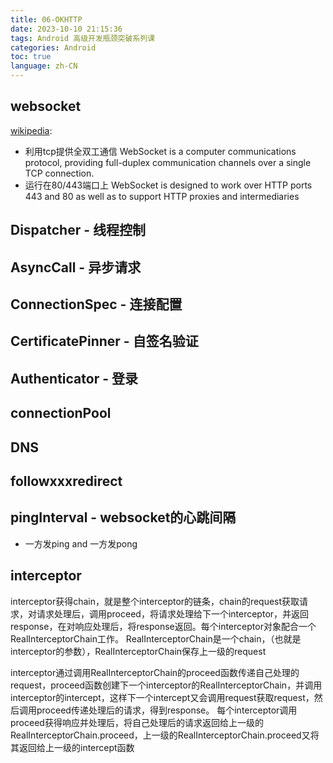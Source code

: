 ```yaml
---
title: 06-OKHTTP
date: 2023-10-10 21:15:36
tags: Android 高级开发瓶颈突破系列课
categories: Android
toc: true
language: zh-CN
---
```


## websocket

[wikipedia](https://en.wikipedia.org/wiki/WebSocket): 
- 利用tcp提供全双工通信 WebSocket is a computer communications protocol, providing full-duplex communication channels over a single TCP connection.
- 运行在80/443端口上 WebSocket is designed to work over HTTP ports 443 and 80 as well as to support HTTP proxies and intermediaries

## Dispatcher - 线程控制

## AsyncCall - 异步请求

## ConnectionSpec - 连接配置

## CertificatePinner - 自签名验证

## Authenticator - 登录

## connectionPool
## DNS
## followxxxredirect
## pingInterval - websocket的心跳间隔
- 一方发ping and 一方发pong

## interceptor 
interceptor获得chain，就是整个interceptor的链条，chain的request获取请求，对请求处理后，调用proceed，将请求处理给下一个interceptor，并返回response，在对响应处理后，将response返回。每个interceptor对象配合一个RealInterceptorChain工作。
RealInterceptorChain是一个chain，（也就是interceptor的参数），RealInterceptorChain保存上一级的request

interceptor通过调用RealInterceptorChain的proceed函数传递自己处理的request，proceed函数创建下一个interceptor的RealInterceptorChain，并调用interceptor的intercept，这样下一个intercept又会调用request获取request，然后调用proceed传递处理后的请求，得到response。
每个interceptor调用proceed获得响应并处理后，将自己处理后的请求返回给上一级的RealInterceptorChain.proceed，上一级的RealInterceptorChain.proceed又将其返回给上一级的intercept函数